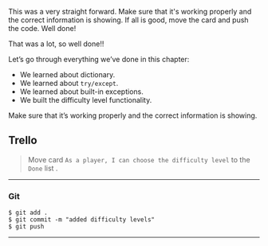 ﻿
This was a very straight forward. Make sure that it's working properly and the correct information is showing. If all is good, move the card and push the code. Well done!

That was a lot, so well done!!

Let’s go through everything we’ve done in this chapter:

-   We learned about dictionary.
-   We learned about `try/except`.
-   We learned about built-in exceptions.
-   We built the difficulty level functionality.
  

Make sure that it’s working properly and the correct information is showing.

## Trello

> Move card  `As a player, I can choose the difficulty level`   to the `Done`  list .
> 
----------

### Git


```
$ git add .
$ git commit -m "added difficulty levels"
$ git push
```

----------
